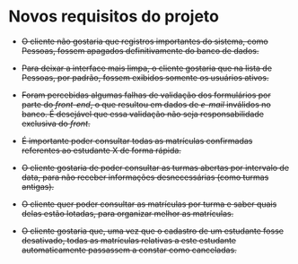# Novos requisitos do projeto

-   ~~O cliente não gostaria que registros importantes do sistema, como Pessoas, fossem apagados definitivamente do banco de dados.~~

-   ~~Para deixar a interface mais limpa, o cliente gostaria que na lista de Pessoas, por padrão, fossem exibidos somente os usuários ativos.~~

-   ~~Foram percebidas algumas falhas de validação dos formulários por parte do _front-end_, o que resultou em dados de _e-mail_ inválidos no banco. É desejável que essa validação não seja responsabilidade exclusiva do _front_.~~

-   ~~É importante poder consultar todas as matrículas confirmadas referentes ao estudante X de forma rápida.~~

-   ~~O cliente gostaria de poder consultar as turmas abertas por intervalo de data, para não receber informações desnecessárias (como turmas antigas).~~

-   ~~O cliente quer poder consultar as matrículas por turma e saber quais delas estão lotadas, para organizar melhor as matrículas.~~

-   ~~O cliente gostaria que, uma vez que o cadastro de um estudante fosse desativado, todas as matrículas relativas a este estudante automaticamente passassem a constar como canceladas.~~
